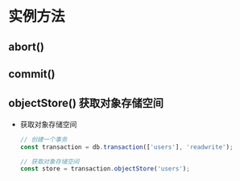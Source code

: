 # 实例方法

## abort()

## commit()

## objectStore() 获取对象存储空间

+ 获取对象存储空间

  ```js
  // 创建一个事务
  const transaction = db.transaction(['users'], 'readwrite');

  // 获取对象存储空间
  const store = transaction.objectStore('users');
  ```

